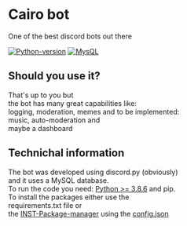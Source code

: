 # Cairo bot

One of the best discord bots out there

[![Python-version](https://img.shields.io/badge/Python-3.8.7-blue?style=flat-square)](https://python.org/downloads)
[![MysQL](https://img.shields.io/badge/MySQL-10.2-blue?style=flat-square)](https://mariadb.org/)

## Should you use it?

That\'s up to you but\
the bot has many great capabilities like:\
logging, moderation, memes and to be implemented:\
music, auto-moderation and\
maybe a dashboard

## Technichal information

The bot was developed using discord.py (obviously)\
and it uses a MySQL database.\
To run the code you need: [Python \>=
3.8.6](https://python.org/downloads) and pip.\
To install the packages either use the\
requirements.txt file or\
the [INST-Package-manager](https://abdulh.xyz/apps) using the
[config.json](https://github.com/Aquhx-Development/Aquhx-bot/blob/main/lib/config/config.json)
